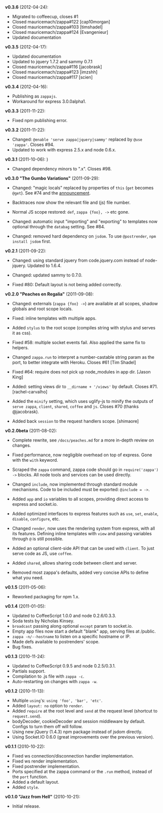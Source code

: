 **v0.3.6** (2012-04-24):

  - Migrated to coffeecup, closes #1
  - Closed mauricemach/zappa#122 [cap10morgan]
  - Closed mauricemach/zappa#103 [timshadel]
  - Closed mauricemach/zappa#124 [Evangenieur]
  - Updated documentation

**v0.3.5** (2012-04-17):

  - Updated documentation
  - Updated to jquery 1.7.2 and sammy 0.7.1
  - Closed mauricemach/zappa#116 [jacobrask]
  - Closed mauricemach/zappa#123 [imzshh]
  - Closed mauricemach/zappa#117 [scien]

**v0.3.4** (2012-04-16):

  - Publishing as `zappajs`.
  - Workaround for express 3.0.0alpha1.

**v0.3.3** (2011-11-22):

  - Fixed npm publishing error.

**v0.3.2** (2011-11-22):

  - Changed: `@enable 'serve zappa|jquery|sammy'` replaced by `@use 'zappa'`. Closes #94.
  - Updated to work with express 2.5.x and node 0.6.x.

**v0.3.1** (2011-10-06):
)
  - Changed dependency minors to ".x". Closes #98.

**v0.3.0 "The Gumbo Variations"** (2011-09-29):

  - Changed: "magic locals" replaced by properties of `this` (`get` becomes `@get`). See #74 and the [announcement](http://zappajs.org/docs/0.3-gumbo/announcement).
  
  - Backtraces now show the relevant file and (js) file number.
  
  - Normal JS scope restored: `def`, `zappa {foo}, ->` etc gone.
  
  - Changed: automatic input "importing" and "exporting" to templates now optional through the `databag` setting. See #84.
  
  - Changed: removed hard dependency on `jsdom`. To use `@postrender`, `npm install jsdom` first.

**v0.2.1** (2011-09-22):

  - Changed: using standard jquery from code.jquery.com instead of node-jquery. Updated to 1.6.4.
  
  - Changed: updated sammy to 0.7.0.
  
  - Fixed #80: Default layout is not being added correctly.

**v0.2.0 "Peaches en Regalia"** (2011-09-08):

  - Changed: externals (`zappa {foo} ->`) are available at all scopes, shadow globals and root scope locals.
  
  - Fixed: inline templates with multiple apps.
  
  - Added `stylus` to the root scope (compiles string with stylus and serves it as css).
  
  - Fixed #58: multiple socket events fail. Also applied the same fix to helpers.
  
  - Changed `zappa.run` to interpret a number-castable string param as the port, to better integrate with Heroku. Closes #61 [Tim Shadel]
  
  - Fixed #64: require does not pick up node_modules in app dir. [Jason King]
  
  - Added: setting views dir to `__dirname + '/views'` by default. Closes #71. [rachel-carvalho]
  
  - Added the `minify` setting, which uses uglify-js to minify the outputs of `serve zappa`, `client`, `shared`, `coffee` and `js`. Closes #70 (thanks @jacobrask).
  
  - Added back `session` to the request handlers scope. [shimaore]

**v0.2.0beta** (2011-08-02):

  - Complete rewrite, see `/docs/peaches.md` for a more in-depth review on changes.
  
  - Fixed performance, now negligible overhead on top of express. Gone with the `with` keyword.

  - Scraped the `zappa` command, zappa code should go in `require('zappa') ->` blocks. All node tools and services can be used directly.

  - Changed `include`, now implemented through standard module mechanisms. Code to be included must be exported: `@include = ->`.

  - Added `app` and `io` variables to all scopes, providing direct access to express and socket.io.
  
  - Added optimized interfaces to express features such as `use`, `set`, `enable`, `disable`, `configure`, etc.
    
  - Changed `render`, now uses the rendering system from express, with all its features. Defining inline templates with `view` and passing variables through `@` is still possible.
    
  - Added an optional client-side API that can be used with `client`. To just serve code as JS, use `coffee`.
  
  - Added `shared`, allows sharing code between client and server.
  
  - Removed most zappa's defaults, added very concise APIs to define what you need.

**v0.1.5** (2011-05-06):

  - Reworked packaging for npm 1.x.

**v0.1.4** (2011-01-05):

  - Updated to CoffeeScript 1.0.0 and node 0.2.6/0.3.3.
  - Soda tests by Nicholas Kinsey.
  - `broadcast` passing along optional `except` param to socket.io.
  - Empty app files now start a default "blank" app, serving files at /public.
  - `zappa -n/--hostname` to listen on a specific hostname or IP.
  - Made defs available to postrenders' scope.
  - Bug fixes.

**v0.1.3** (2010-11-24):

  - Updated to CoffeeScript 0.9.5 and node 0.2.5/0.3.1.
  - Partials support.
  - Compilation to .js file with `zappa -c`.
  - Auto-restarting on changes with `zappa -w`.

**v0.1.2** (2010-11-13):

  - Multiple `using`'s: `using 'foo', 'bar', 'etc'`.
  - Added `layout: no` option to `render`.
  - Added `require` at the root level and `send` at the request level (shortcut to `request.send`).
  - bodyDecoder, cookieDecoder and session middleware by default. Configs to turn them off will follow.
  - Using new jQuery (1.4.3) npm package instead of jsdom directly.
  - Using Socket.IO 0.6.0 (great improvements over the previous version).

**v0.1.1** (2010-10-22):

  - Fixed ws connection/disconnection handler implementation.
  - Fixed ws render implementation.
  - Fixed postrender implementation.
  - Ports specified at the zappa command or the `.run` method, instead of the `port` function.
  - Added a default layout.
  - Added `style`.

**v0.1.0 "Jazz from Hell"** (2010-10-21):

  - Initial release.
